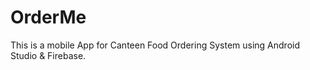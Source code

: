 # OrderMe
This is a mobile App for Canteen Food Ordering System using Android Studio &amp; Firebase.
